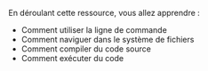 En déroulant cette ressource, vous allez apprendre :

- Comment utiliser la ligne de commande
- Comment naviguer dans le système de fichiers
- Comment compiler du code source
- Comment exécuter du code
